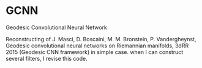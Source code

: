 # GCNN
Geodesic Convolutional Neural Network

Reconstructing of J. Masci, D. Boscaini, M. M. Bronstein, P. Vandergheynst, Geodesic convolutional neural networks on Riemannian manifolds, 3dRR 2015 (Geodesic CNN framework) in simple case. 
when I can construct several filters, I revise this code.  
